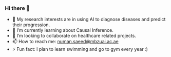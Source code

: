 ### Hi there 👋

- 🔭 My research interests are in using AI to diagnose diseases and predict their progression.
- 🌱 I’m currently learning about Causal Inference. 
- 👯 I’m looking to collaborate on healthcare related projects.
- 📫 How to reach me: [numan.saeed@mbzuai.ac.ae](mailto:numan.saeed@mbzuai.ac.ae)
- ⚡ Fun fact: I plan to learn swimming and go to gym every year :) 

<!--
**numanai/numanai** is a ✨ _special_ ✨ repository because its `README.md` (this file) appears on your GitHub profile.

Here are some ideas to get you started:

- 🔭 I’m currently working on ...
- 🌱 I’m currently learning ...
- 👯 I’m looking to collaborate on ...
- 🤔 I’m looking for help with ...
- 💬 Ask me about ...
- 📫 How to reach me: [muz.pak@gmail.com](mailto:muz.pak@gmail.com)
- 😄 Pronouns: ...
- ⚡ Fun fact: ...
-->
